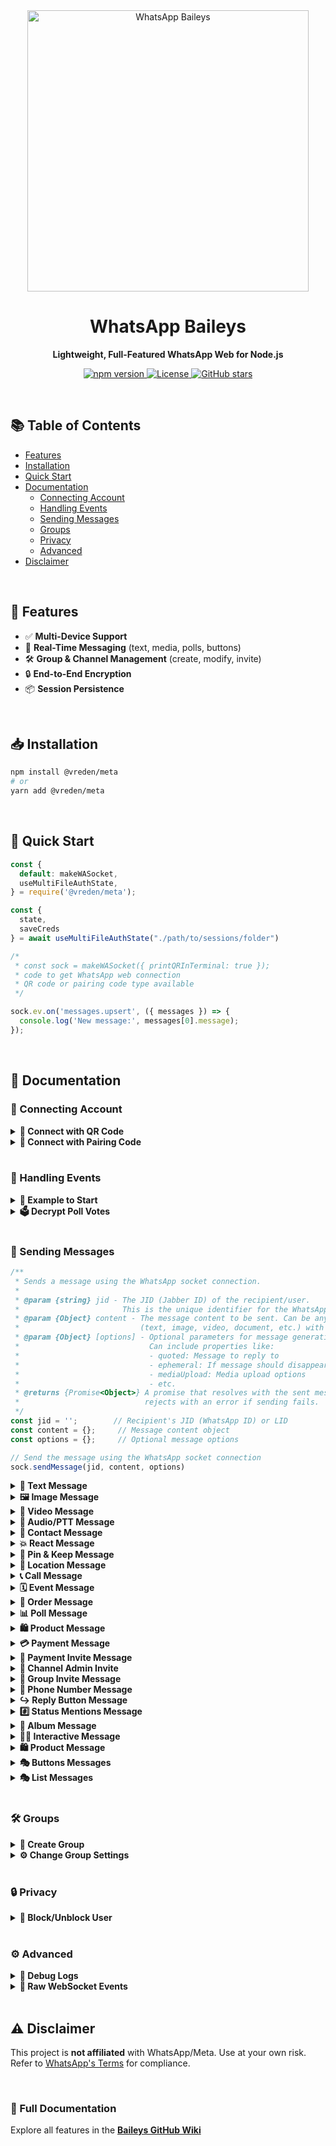 <div align="center">
  <img src="https://files.catbox.moe/gw41eq.png" alt="WhatsApp Baileys" width="450"/>  

  <h1>WhatsApp Baileys</h1>
  <p><strong>Lightweight, Full-Featured WhatsApp Web for Node.js</strong></p>
  
  <p>
    <a href="https://npmjs.com/package/@whiskeysockets/baileys">
      <img src="https://img.shields.io/npm/v/@whiskeysockets/baileys?color=blue&logo=npm" alt="npm version">
    </a>
    <a href="https://github.com/whiskeysockets/baileys/blob/main/LICENSE">
      <img src="https://img.shields.io/github/license/whiskeysockets/baileys?color=green" alt="License">
    </a>
    <a href="https://github.com/whiskeysockets/baileys/stargazers">
      <img src="https://img.shields.io/github/stars/whiskeysockets/baileys?color=yellow&logo=github" alt="GitHub stars">
    </a>
  </p>
</div>

<br>

## 📚 Table of Contents  
- [Features](#-features)  
- [Installation](#-installation)  
- [Quick Start](#-quick-start)  
- [Documentation](#-documentation)  
  - [Connecting Account](#-connecting-account)  
  - [Handling Events](#-handling-events)  
  - [Sending Messages](#-sending-messages)  
  - [Groups](#-groups)  
  - [Privacy](#-privacy)  
  - [Advanced](#-advanced)  
- [Disclaimer](#-disclaimer)  

<br>

## 🌟 Features
- ✅ **Multi-Device Support**  
- 🔄 **Real-Time Messaging** (text, media, polls, buttons)  
- 🛠️ **Group & Channel Management** (create, modify, invite)  
- 🔒 **End-to-End Encryption**  
- 📦 **Session Persistence**  

<br>

## 📥 Installation
```bash
npm install @vreden/meta
# or
yarn add @vreden/meta
```

<br>

## 🚀 Quick Start
```javascript
const {
  default: makeWASocket,
  useMultiFileAuthState,
} = require('@vreden/meta');

const {
  state,
  saveCreds
} = await useMultiFileAuthState("./path/to/sessions/folder")

/*
 * const sock = makeWASocket({ printQRInTerminal: true });
 * code to get WhatsApp web connection
 * QR code or pairing code type available
 */

sock.ev.on('messages.upsert', ({ messages }) => {
  console.log('New message:', messages[0].message);
});
```

<br>

## 📖 Documentation

### 🔌 Connecting Account
<details>
<summary><strong>🔗 Connect with QR Code</strong></summary>

```javascript
const sock = makeWASocket({
  printQRInTerminal: true, // true to display QR Code
  auth: state
})
```
</details>

<details>
<summary><strong>🔢 Connect with Pairing Code</strong></summary>

```javascript
const sock = makeWASocket({
  printQRInTerminal: false, // false so that the pairing code is not disturbed
  auth: state
})

if (!sock.authState.creds.registered) {
  const number = "62xxxx"

  // use default pairing code (default 1-8)
  const code = await sock.requestPairingCode(number)

  // use customer code pairing (8 digit)
  const customCode = "ABCD4321"
  const code = await sock.requestPairingCode(number, customCode)
  console.log(code)
}
```
</details>

<br>

### 📡 Handling Events
<details>
<summary><strong>📌 Example to Start</strong></summary>

```javascript
sock.ev.on('messages.upsert', ({ messages }) => {
  console.log('New message:', messages[0].message);
});
```
</details>

<details>
<summary><strong>🗳️ Decrypt Poll Votes</strong></summary>

```javascript
sock.ev.on('messages.update', (m) => {
  if (m.pollUpdates) console.log('Poll vote:', m.pollUpdates);
});
```
</details>

<br>

### 📨 Sending Messages

```javascript
/**
 * Sends a message using the WhatsApp socket connection.
 * 
 * @param {string} jid - The JID (Jabber ID) of the recipient/user.
 *                       This is the unique identifier for the WhatsApp user/group.
 * @param {Object} content - The message content to be sent. Can be any valid message type
 *                           (text, image, video, document, etc.) with required parameters.
 * @param {Object} [options] - Optional parameters for message generation and sending.
 *                             Can include properties like:
 *                             - quoted: Message to reply to
 *                             - ephemeral: If message should disappear after viewing
 *                             - mediaUpload: Media upload options
 *                             - etc.
 * @returns {Promise<Object>} A promise that resolves with the sent message info or
 *                            rejects with an error if sending fails.
 */
const jid = '';        // Recipient's JID (WhatsApp ID) or LID
const content = {};     // Message content object
const options = {};     // Optional message options

// Send the message using the WhatsApp socket connection
sock.sendMessage(jid, content, options)
```

<details>
<summary><strong>📝 Text Message</strong></summary>

```javascript
// Simple Text
await sock.sendMessage(jid, { text: 'Hello!' });
```

```javascript
// Text with link preview
await sock.sendMessage(jid, {
  text: 'Visit https://example.com',
  linkPreview: {
    'canonical-url': 'https://example.com',
    title: 'Example Domain',
    description: 'A demo website',
    jpegThumbnail: fs.readFileSync('preview.jpg')
  }
});
```

```javascript
// With Quoted Reply
await sock.sendMessage(jid, { text: 'Hello!' }, { quoted: message });
```
</details>


<details>
<summary><strong>🖼️ Image Message</strong></summary>

```javascript
// With local file buffer
await sock.sendMessage(jid, { 
  image: fs.readFileSync('image.jpg'),
  caption: 'My cat!',
  mentions: ['1234567890@s.whatsapp.net'] // Tag users
});
```

```javascript
// With URL
await sock.sendMessage(jid, { 
  image: { url: 'https://example.com/image.jpg' },
  caption: 'Downloaded image'
});
```
</details>

<details>
<summary><strong>🎥 Video Message</strong></summary>

```javascript
// With Local File
await sock.sendMessage(jid, { 
  video: fs.readFileSync('video.mp4'),
  caption: 'Funny clip!'
});
```

```javascript
// With URL File
await sock.sendMessage(jid, { 
  video: { url: 'https://example.com/video.mp4' },
  caption: 'Streamed video'
});
```

```javascript
// View Once Message
await sock.sendMessage(jid, {
  video: fs.readFileSync('secret.mp4'),
  viewOnce: true // Disappears after viewing
});
```
</details>

<details>
<summary><strong>🎵 Audio/PTT Message</strong></summary>

```javascript
// Regular audio
await sock.sendMessage(jid, { 
  audio: fs.readFileSync('audio.mp3'),
  ptt: false // For music
});
```

```javascript
// Push-to-talk (PTT)
await sock.sendMessage(jid, { 
  audio: fs.readFileSync('voice.ogg'),
  ptt: true, // WhatsApp voice note
  waveform: [0, 1, 0, 1, 0] // Optional waveform
});
```
</details>

<details>
<summary><strong>👤 Contact Message</strong></summary>

```javascript
const vcard = 'BEGIN:VCARD\n' // metadata of the contact card
  + 'VERSION:3.0\n' 
  + 'FN:Jeff Singh\n' // full name
  + 'ORG:Ashoka Uni\n' // the organization of the contact
  + 'TELtype=CELLtype=VOICEwaid=911234567890:+91 12345 67890\n' // WhatsApp ID + phone number
  + 'END:VCARD'

await sock.sendMessage(jid, { 
  contacts: { 
    displayName: 'Your Name', 
    contacts: [{ vcard }] 
  }
})
```
</details>

<details>
<summary><strong>💥 React Message</strong></summary>

```javascript
await sock.sendMessage(jid, {
  react: {
    text: '👍', // use an empty string to remove the reaction
    key: message.key
  }
})
```
</details>

<details>
<summary><strong>📌 Pin & Keep Message</strong></summary>

| Time  | Seconds        |
|-------|----------------|
| 24h    | 86.400        |
| 7d     | 604.800       |
| 30d    | 2.592.000     |

```javascript
// Pin Message
await sock.sendMessage(jid, {
  pin: {
    type: 1, // 2 to remove
    time: 86400,
    key: message.key
  }
})
```

```javascript
// Keep message
await sock.sendMessage(jid, {
  keep: {
    key: message.key,
    type: 1 // or 2 to remove
  }
})
```
</details>

<details>
<summary><strong>📍 Location Message</strong></summary>

```javascript
// Static location
await sock.sendMessage(jid, {
  location: {
    degreesLatitude: 37.422,
    degreesLongitude: -122.084,
    name: 'Google HQ'
  }
});
```

```javascript
// Thumbnail location
await sock.sendMessage(jid, {
  location: {
    degreesLatitude: 37.422,
    degreesLongitude: -122.084,
    name: 'Google HQ',
    jpegThumbnail: fs.readFileSync('preview.jpg')
  }
});
```

```javascript
// Live location (updates in real-time)
await sock.sendMessage(jid, {
  location: {
    degreesLatitude: 37.422,
    degreesLongitude: -122.084,
    accuracyInMeters: 10
  },
  live: true, // Enable live tracking
  caption: 'I’m here!'
});
```
</details>

<details>
<summary><strong>📞 Call Message</strong></summary>

```javascript
await sock.sendMessage(jid, {
  call: {
    name: 'Here is call message',
    type: 1 // 2 for video
  }
})
```
</details>

<details>
<summary><strong>🗓️ Event Message</strong></summary>

```javascript
await sock.sendMessage(jid, {
  event: {
    isCanceled: false, // or true
    name: 'Here is name event',
    description: 'Short description here',
    location: {
      degreesLatitude: 0,
      degreesLongitude: 0,
      name: 'Gedung Tikus Kantor'
    },
    startTime: 17..., // timestamp date
    endTime: 17..., // timestamp date
    extraGuestsAllowed: true // or false
  }
})
```
</details>

<details>
<summary><strong>🛒 Order Message</strong></summary>

```javascript
await sock.sendMessage(jid, {
  order: {
    orderId: '123xxx',
    thumbnail: fs.readFileSync('preview.jpg'),
    itemCount: '123',
    status: 'INQUIRY', // INQUIRY || ACCEPTED || DECLINED
    surface: 'CATALOG',
    message: 'Here is order message',
    orderTitle: 'Here is title order',
    sellerJid: '628xxx@s.whatsapp.net'',
    token: 'token_here',
    totalAmount1000: '300000',
    totalCurrencyCode: 'IDR'
  }
})
```
</details>

<details>
<summary><strong>📊 Poll Message</strong></summary>

```javascript
// Create a poll
await sock.sendMessage(jid, {
  poll: {
    name: 'Favorite color?',
    values: ['Red', 'Blue', 'Green'],
    selectableCount: 1 // Single-choice
  }
});
```

```javascript
// Poll results (snapshot)
await sock.sendMessage(jid, {
  pollResult: {
    name: 'Favorite color?',
    values: [['Red', 10], ['Blue', 20]] // [option, votes]
  }
});
```
</details>

<details>
<summary><strong>🛍️ Product Message</strong></summary>

```javascript
await sock.sendMessage(jid, {
  product: {
    productId: '123',
    title: 'Cool T-Shirt',
    description: '100% cotton',
    price: 1999, // In cents (e.g., $19.99)
    currencyCode: 'USD',
    productImage: fs.readFileSync('shirt.jpg')
  }
});
```
</details>


<details>
<summary><strong>💳 Payment Message</strong></summary>

```javascript
await sock.sendMessage(jid, {
  payment: {
    note: 'Here is payment message',
    currency: 'USD', // optional 
    offset: 0, // optional
    amount: '100000', // optional
    expiry: 0, // optional
    from: '628xxx@s.whatsapp.net', // optional
    image: { // optional
      placeholderArgb: "your_background", // optional
      textArgb: "your_text",  // optional
      subtextArgb: "your_subtext" // optional
    }
  }
})
```
</details>


<details>
<summary><strong>📜 Payment Invite Message</strong></summary>

```javascript
await sock.sendMessage(jid, { 
  paymentInvite: {
    type: 1, // 1 || 2 || 3
    expiry: 0 
  }   
})
```
</details>


<details>
<summary><strong>👤 Channel Admin Invite</strong></summary>

```javascript
await sock.sendMessage(jid, {
  adminInvite: {
    jid: '172xxx@newsletter',
    name: 'Newsletter Title', 
    caption: 'Undangan admin channel saya',
    expiration: 86400,
    jpegThumbnail: fs.readFileSync('preview.jpg') // optional
  }
})
```
</details>


<details>
<summary><strong>👥 Group Invite Message</strong></summary>

```javascript
await sock.sendMessage(jid, {
  groupInvite: {
    jid: '123xxx@g.us',
    name: 'Group Name!', 
    caption: 'Invitation To Join My Whatsapp Group',
    code: 'xYz3yAtf...', // code invite link
    expiration: 86400,
    jpegThumbnail: fs.readFileSync('preview.jpg') // optional            
  }
})
```
</details>

<details>
<summary><strong>🔢 Phone Number Message</strong></summary>

```javascript
// Request phone number
await sock.sendMessage(jid, {
  requestPhoneNumber: {}
})
```
```javascript
// Share phone number
await sock.sendMessage(jid, {
  sharePhoneNumber: {}
})
```
</details>

<details>
<summary><strong>↪️  Reply Button Message</strong></summary>

```javascript
// Reply List Message
await sock.sendMessage(jid, {
  buttonReply: {
    name: 'Hii',
    description: 'description', 
    rowId: 'ID'
  }, 
  type: 'list'
})
```

```javascript
// Reply Button Message
await sock.sendMessage(jid, {
  buttonReply: {
    displayText: 'Hii', 
    id: 'ID'
  }, 
  type: 'plain'
})
```

```javascript
// Reply Template Message
await sock.sendMessage(jid, {
  buttonReply: {
    displayText: 'Hii',
    id: 'ID',
    index: 1 // number id button reply
  }, 
  type: 'template'
})
```

```javascript
// Reply Interactive Message
await sock.sendMessage(jid, {
  buttonReply: {
    body: 'Hii', 
    nativeFlows: {
      name: 'menu_options', 
      paramsJson: JSON.stringify({ id: 'ID', description: 'description' }) 
      version: 1 // 2 | 3
    }
  }, 
  type: 'interactive'
})
```
</details>

<details>
<summary><strong>#️⃣ Status Mentions Message</strong></summary>

```javascript
await sock.sendStatusMentions(jid, {
  image: {
    url: 'https://example.com/image.jpg'
  }, 
  caption: 'Nice day!'
})
```
</details>

<details>
<summary><strong>📸 Album Message</strong></summary>

```javascript
await sock.sendAlbumMessage(jid,
  [{
    image: { url: 'https://example.com/image.jpg' },
    caption: 'Hello World'
  },
  {
    image: fs.readFileSync('image.jpg'), 
    caption: 'Hello World'
  },
  {
    video: { url: 'https://example.com/video.mp4' },
    caption: 'Hello World'
  },
  {
    video: fs.readFileSync('video.mp4'),
    caption: 'Hello World'
  }],
{ quoted: message, delay: 3000 })
```
</details>

<details>
<summary><strong>👨‍💻 Interactive Message</strong></summary>

> This is an interactive chat created based on Proto WhatsApp business data, if the message does not work then there may be a change in the buttonParamsJson structure.

<details>
<summary><strong>Shop Flow Message</strong></summary>

<div align="center">
  <img src="https://files.catbox.moe/pdeeq8.png" alt="Example Shop Message" width="450"/>
  <p>Preview the shop message display, usually used to direct customers to the Facebook page or account.</td>
</div>

```javascript
// Headers Text
await sock.sendMessage(jid, {      
  text: 'Here is body message',
  title: 'Here is title', 
  subtitle: 'Here is subtitle', 
  footer: '© WhatsApp Baileys',
  viewOnce: true,
  shop: {
    surface: 1, // 2 | 3 | 4
    id: 'facebook_store_name'
  }
})
```

```javascript
// Headers Image
await sock.sendMessage(jid, { 
  image: {
    url: 'https://www.example.com/image.jpg'
  },    
  caption: 'Here is body message',
  title: 'Here is title', 
  subtitle: 'Here is subtitle', 
  footer: '© WhatsApp Baileys',
  shop: {
    surface: 1, // 2 | 3 | 4
    id: 'facebook_store_name'
  }, 
  hasMediaAttachment: true, // or false
  viewOnce: true
})
```

```javascript
// Headers Video
await sock.sendMessage(jid, { 
  video: {
    url: 'https://www.example.com/video.mp4'
  },    
  caption: 'Here is body message',
  title: 'Here is title', 
  subtitle: 'Here is subtitle', 
  footer: '© WhatsApp Baileys',
  shop: {
    surface: 1, // 2 | 3 | 4
    id: 'facebook_store_name'
  }, 
  hasMediaAttachment: true, // or false
  viewOnce: true
})
```

```javascript
// Headers Document
await sock.sendMessage(jid, {
  document: { 
    url: 'https://www.example.com/document.pdf' 
  }, 
  mimetype: 'application/pdf', 
  jpegThumbnail: await sock.resize('https://www.example.com/thumbnail.jpg', 320, 320), 
  caption: 'Here is body message',
  title: 'Here is title',
  subtitle: 'Here is subtitle', 
  footer: '© WhatsApp Baileys',
  shop: {
    surface: 1, // 2 | 3 | 4
    id: 'facebook_store_name'
  }, 
  hasMediaAttachment: false, // or true, 
  viewOnce: true
})
```

```javascript
// Headers Location
await sock.sendMessage(jid, { 
  location: {
    degressLatitude: -0, 
    degressLongitude: 0,
    name: 'Example Location'
  },    
  caption: 'Here is body message',
  title: 'Here is title', 
  subtitle: 'Here is subtitle', 
  footer: '© WhatsApp Baileys',
  shop: {
    surface: 1, // 2 | 3 | 4
    id: 'facebook_store_name'
  }, 
  hasMediaAttachment: false, // or true
  viewOnce: true
})
```

```javascript
// Headers Product
await sock.sendMessage(jid, {
  product: {
    productImage: { 
      url: 'https://www.example.com/product.jpg'
    },
    productId: '23942543532047956', // catalog business ID
    title: 'Example Product',
    description: 'Example Product Description',
    currencyCode: 'IDR',
    priceAmount1000: '2000000',
    retailerId: 'ExampleRetailer',
    url: 'https://www.example.com/product',
    productImageCount: 1
  },
  businessOwnerJid: '628xxx@s.whatsapp.net',
  caption: 'Here is body message',
  title: 'Here is title',
  subtitle: 'Here is subtitle',
  footer: '© WhatsApp Baileys',
  shop: {
    surface: 1, // 2 | 3 | 4
    id: 'facebook_store_name'
  }, 
  hasMediaAttachment: false, // or true
  viewOnce: true
})
```
</details>
</details>

<details>
<summary><strong>🛍️ Product Message</strong></summary>

```javascript
await sock.sendMessage(jid, {
  product: {
    productId: '123',
    title: 'Cool T-Shirt',
    description: '100% cotton',
    price: 1999, // In cents (e.g., $19.99)
    currencyCode: 'USD',
    productImage: fs.readFileSync('shirt.jpg')
  }
});
```
</details>

<details>
<summary><strong>🎭 Buttons Messages</strong></summary>

<br>

> This message button may not work if WhatsApp prohibits the free and open use of the message button. Use a WhatsApp partner if you still want to use the message button.

<details>
<summary>&nbsp;&nbsp;&nbsp;&nbsp;<strong>Headers Type</strong></summary>

```javascript
// Button Headers Text
await sock.sendMessage(jid, {
  text: 'Choose an option:',
  buttons: buttonParams,
  footer: '© WhatsApp Baileys'
});
```

```javascript
// Button Headers Image
await sock.sendMessage(jid, {
  image: fs.readFileSync('image.jpg'),
  caption: 'Choose an option:',
  buttons: buttonParams,
  footer: '© WhatsApp Baileys'
});
```

```javascript
// Button Headers Video
await sock.sendMessage(jid, {
  video: fs.readFileSync('video.mp4'),
  caption: 'Choose an option:',
  buttons: buttonParams,
  footer: '© WhatsApp Baileys'
});
```

```javascript
// Button Headers Location
await sock.sendMessage(jid, {
  location: {
    degreesLatitude: 37.422,
    degreesLongitude: -122.084
  },
  caption: 'Choose an option:',
  buttons: buttonParams,
  footer: '© WhatsApp Baileys'
});
```
</details>

<details>
<summary>&nbsp;&nbsp;&nbsp;&nbsp;<strong>Button Params</strong></summary>

```javascript
// Button Params Default
const buttonParams = [{
  buttonId: 'id1',
  buttonText: {
    displayText: 'Option 1'
  },
  type: 1
},{
  buttonId: 'id2',
  buttonText: {
    displayText: 'Option 2'
  },
  type: 1
}]
```

```javascript
// Button Params NativeFlow
const buttonParams = [{
  buttonId: 'id1',
  buttonText: {
    displayText: 'Option 1'
  },
  type: 1
},{
  buttonId: 'flow',
  buttonText: {
    displayText: 'flow'
  },
  nativeFlowInfo: {
    name: 'cta_url',
    buttonParamsJson: JSON.stringify({
      display_text: 'Visit URL',
      url: 'https://web.whatsapp.com',
      merchant_url: 'https://web.whatsapp.com'
    })
  },
  type: 2
}]
```
</details>
</details>

<details>
<summary><strong>🎭 List Messages </strong></summary>

```javascript
// Single Select
await sock.sendMessage(jid, {
  text: 'Menu:',
  sections: [
    { title: 'Food', rows: [
      { title: 'Pizza', rowId: 'pizza' },
      { title: 'Burger', rowId: 'burger' }
    ]}
  ],
  buttonText: 'Browse'
});
```

```javascript
// Product List
await sock.sendMessage(jid, {
  title: 'Here is title product',
  text: 'Text message',
  footer: '© WhatsApp Baileys',
  buttonText: 'Select Menu', 
  productList: [{
    title: 'Product Collection', 
    products: [{
      productId: '23942543532047956' // catalog business ID
    }]
  }], 
  businessOwnerJid: '6285643115199@s.whatsapp.net',
  thumbnail: { url: 'https://www.example.com/file' }
})
```
</details>

<br>

### 🛠️ Groups
<details>
<summary><strong>🔄 Create Group</strong></summary>

```javascript
await sock.groupCreate('New Group', [jid1, jid2]);
```
</details>

<details>
<summary><strong>⚙️ Change Group Settings</strong></summary>

```javascript
await sock.groupSettingUpdate(jid, 'announcement'); // Admins only
```
</details>

<br>

### 🔒 Privacy
<details>
<summary><strong>🚫 Block/Unblock User</strong></summary>

```javascript
await sock.updateBlockStatus(jid, 'block'); // or 'unblock'
```
</details>

<br>

### ⚙️ Advanced
<details>
<summary><strong>🔧 Debug Logs</strong></summary>

```javascript
const sock = makeWASocket({ logger: { level: 'debug' } });
```
</details>

<details>
<summary><strong>📡 Raw WebSocket Events</strong></summary>

```javascript
sock.ws.on('CB:presence', (json) => console.log('Presence update:', json));
```
</details>

<br>

## ⚠️ Disclaimer
This project is **not affiliated** with WhatsApp/Meta. Use at your own risk.  
Refer to [WhatsApp's Terms](https://www.whatsapp.com/legal) for compliance.

<br>

### 🔗 Full Documentation
Explore all features in the **[Baileys GitHub Wiki](https://github.com/whiskeysockets/baileys/wiki)**